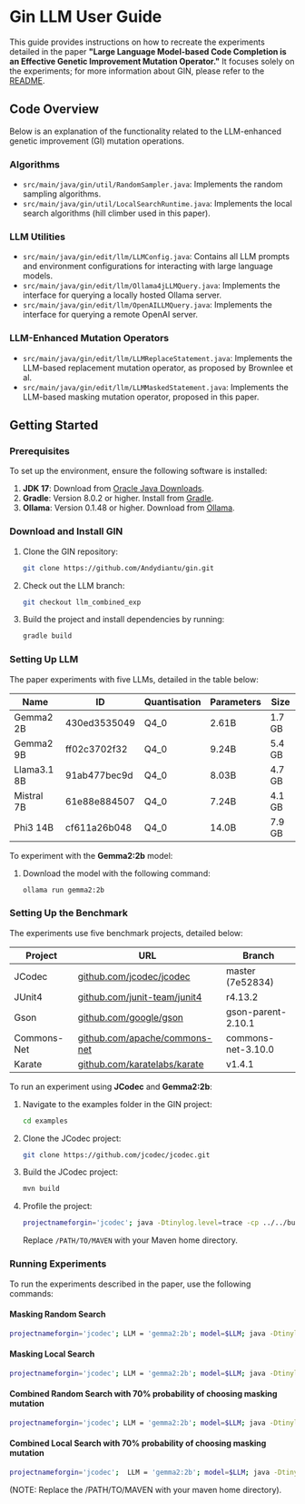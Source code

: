 # Gin LLM User Guide

This guide provides instructions on how to recreate the experiments detailed in the paper **"Large Language Model-based Code Completion is an Effective Genetic Improvement Mutation Operator."** It focuses solely on the experiments; for more information about GIN, please refer to the [README](https://github.com/Andydiantu/gin/blob/llm_combined_exp/README_GIN.md).

## Code Overview

Below is an explanation of the functionality related to the LLM-enhanced genetic improvement (GI) mutation operations.

### Algorithms

- `src/main/java/gin/util/RandomSampler.java`: Implements the random sampling algorithms.
- `src/main/java/gin/util/LocalSearchRuntime.java`: Implements the local search algorithms (hill climber used in this paper).

### LLM Utilities

- `src/main/java/gin/edit/llm/LLMConfig.java`: Contains all LLM prompts and environment configurations for interacting with large language models.
- `src/main/java/gin/edit/llm/Ollama4jLLMQuery.java`: Implements the interface for querying a locally hosted Ollama server.
- `src/main/java/gin/edit/llm/OpenAILLMQuery.java`: Implements the interface for querying a remote OpenAI server.

### LLM-Enhanced Mutation Operators

- `src/main/java/gin/edit/llm/LLMReplaceStatement.java`: Implements the LLM-based replacement mutation operator, as proposed by Brownlee et al.
- `src/main/java/gin/edit/llm/LLMMaskedStatement.java`: Implements the LLM-based masking mutation operator, proposed in this paper.

## Getting Started

### Prerequisites

To set up the environment, ensure the following software is installed:

1. **JDK 17**: Download from [Oracle Java Downloads](https://www.oracle.com/java/technologies/downloads/?er=221886).
2. **Gradle**: Version 8.0.2 or higher. Install from [Gradle](https://gradle.org/install).
3. **Ollama**: Version 0.1.48 or higher. Download from [Ollama](https://ollama.com/download).

### Download and Install GIN

1. Clone the GIN repository:

    ```bash
    git clone https://github.com/Andydiantu/gin.git
    ```

2. Check out the LLM branch:

    ```bash
    git checkout llm_combined_exp
    ```

3. Build the project and install dependencies by running:

    ```bash
    gradle build
    ```

### Setting Up LLM

The paper experiments with five LLMs, detailed in the table below:

| Name         | ID             | Quantisation | Parameters | Size   |
|--------------|----------------|--------------|------------|--------|
| Gemma2 2B    | 430ed3535049   | Q4_0         | 2.61B      | 1.7 GB |
| Gemma2 9B    | ff02c3702f32   | Q4_0         | 9.24B      | 5.4 GB |
| Llama3.1 8B  | 91ab477bec9d   | Q4_0         | 8.03B      | 4.7 GB |
| Mistral 7B   | 61e88e884507   | Q4_0         | 7.24B      | 4.1 GB |
| Phi3 14B     | cf611a26b048   | Q4_0         | 14.0B      | 7.9 GB |

To experiment with the **Gemma2:2b** model:

1. Download the model with the following command:

    ```bash
    ollama run gemma2:2b
    ```

### Setting Up the Benchmark

The experiments use five benchmark projects, detailed below:

| Project       | URL                                              | Branch                |
| ------------- | ------------------------------------------------ | --------------------- |
| JCodec        | [github.com/jcodec/jcodec](https://github.com/jcodec/jcodec) | master (7e52834)      |
| JUnit4        | [github.com/junit-team/junit4](https://github.com/junit-team/junit4) | r4.13.2               |
| Gson          | [github.com/google/gson](https://github.com/google/gson) | gson-parent-2.10.1    |
| Commons-Net   | [github.com/apache/commons-net](https://github.com/apache/commons-net) | commons-net-3.10.0    |
| Karate        | [github.com/karatelabs/karate](https://github.com/karatelabs/karate) | v1.4.1                |

To run an experiment using **JCodec** and **Gemma2:2b**:

1. Navigate to the examples folder in the GIN project:

    ```bash
    cd examples
    ```

2. Clone the JCodec project:

    ```bash
    git clone https://github.com/jcodec/jcodec.git
    ```

3. Build the JCodec project:

    ```bash
    mvn build
    ```

4. Profile the project:

    ```bash
    projectnameforgin='jcodec'; java -Dtinylog.level=trace -cp ../../build/gin.jar gin.util.Profiler -r 20 -mavenHome /PATH/TO/MAVEN -p $projectnameforgin -d . -o $projectnameforgin.Profiler_output.csv
    ```

    Replace `/PATH/TO/MAVEN` with your Maven home directory.

### Running Experiments

To run the experiments described in the paper, use the following commands:

#### Masking Random Search
```bash
projectnameforgin='jcodec'; LLM = 'gemma2:2b'; model=$LLM; java -Dtinylog.level=trace -cp ../../build/gin.jar gin.util.RandomSampler -j -p $projectnameforgin -d . -m $projectnameforgin.Profiler_output.csv -o results/$projectnameforgin.RandomSampler_1000_output.$model.csv -mavenHome /PATH/TO/MAVEN -timeoutMS 10000 -et gin.edit.llm.LLMMaskedStatement -mt $model -pt MASKED -pn 1000 &> results/$projectnameforgin.RandomSampler_COMBINED_1000_stderrstdout_.$model.txt`
```
#### Masking Local Search

```bash
projectnameforgin='jcodec'; LLM = 'gemma2:2b'; model=$LLM; java -Dtinylog.level=trace -cp ../../build/gin.jar gin.util.LocalSearchRuntime -j -p $projectnameforgin -d . -m $projectnameforgin.Profiler_output.csv -o results/$projectnameforgin.LocalSearchRuntime_COMBINED_50_output.$model.csv -mavenHome /PATH/TO/MAVEN -timeoutMS 10000 -et gin.edit.llm.LLMMaskedStatement -mt $LLM -pt MASKED -in 100 &> results/$projectnameforgin.LocalSearchRuntime_LLM_MASKED_50_stderrstdout.$model.txt`
```
#### Combined Random Search with 70% probability of choosing masking mutation
```bash
projectnameforgin='jcodec'; LLM = 'gemma2:2b'; model=$LLM; java -Dtinylog.level=trace -cp ../../build/gin.jar gin.util.RandomSampler -j -pb 0.7 -p $projectnameforgin -d . -m $projectnameforgin.Profiler_output.csv -o results/$projectnameforgin.RandomSampler_COMBINED_1000_output.$model.csv -mavenHome /PATH/TO/MAVEN -timeoutMS 10000 -et gin.edit.llm.LLMMaskedStatement,STATEMENT -mt $model -pt MASKED -pn 100 &> results/$projectnameforgin.RandomSampler_COMBINED_1000_stderrstdout_.$model.txt`
```
#### Combined Local Search with 70% probability of choosing masking mutation
```bash
projectnameforgin='jcodec';  LLM = 'gemma2:2b'; model=$LLM; java -Dtinylog.level=trace -cp ../../build/gin.jar gin.util.LocalSearchRuntime -j -pb 0.7 -p $projectnameforgin -d . -m $projectnameforgin.Profiler_output.csv -o results/$projectnameforgin.LocalSearchRuntime_COMBINED_50_output.$model.csv -mavenHome /PATH/TO/MAVEN -timeoutMS 10000 -et gin.edit.llm.LLMMaskedStatement,STATEMENT -mt $LLM -pt MASKED -in 100 &> results/$projectnameforgin.LocalSearchRuntime_LLM_MASKED_50_stderrstdout.$model.txt`
```

(NOTE: Replace the /PATH/TO/MAVEN with your maven home directory).
